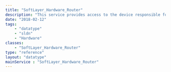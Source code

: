 ```yaml
---
title: "SoftLayer_Hardware_Router"
description: "This service provides access to the device responsible for routing a particular SoftLayer Router. "
date: "2018-02-12"
tags:
    - "datatype"
    - "sldn"
    - "Hardware"
classes:
    - "SoftLayer_Hardware_Router"
type: "reference"
layout: "datatype"
mainService : "SoftLayer_Hardware_Router"
---
```

